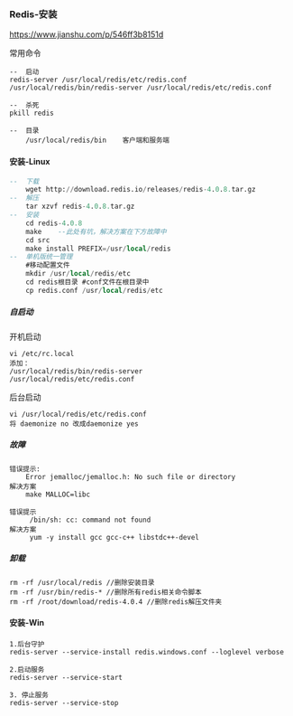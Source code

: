 ### Redis-安装

<https://www.jianshu.com/p/546ff3b8151d>

常用命令

```
--	启动
redis-server /usr/local/redis/etc/redis.conf
/usr/local/redis/bin/redis-server /usr/local/redis/etc/redis.conf 

--	杀死　
pkill redis 

--	目录
	/usr/local/redis/bin	客户端和服务端
```



#### 安装-Linux

```sql
--	下载
	wget http://download.redis.io/releases/redis-4.0.8.tar.gz
--	解压
	tar xzvf redis-4.0.8.tar.gz 
--	安装
    cd redis-4.0.8
    make	--此处有坑，解决方案在下方故障中
    cd src
    make install PREFIX=/usr/local/redis
--  单机版统一管理
    #移动配置文件	
    mkdir /usr/local/redis/etc
    cd redis根目录 #conf文件在根目录中
    cp redis.conf /usr/local/redis/etc

```

##### 自启动

开机启动

```
vi /etc/rc.local 
添加：
/usr/local/redis/bin/redis-server 
/usr/local/redis/etc/redis.conf

```

后台启动

```
vi /usr/local/redis/etc/redis.conf 
将 daemonize no 改成daemonize yes
```



##### 故障

```
错误提示:
	Error jemalloc/jemalloc.h: No such file or directory
解决方案
	make MALLOC=libc

错误提示
	 /bin/sh: cc: command not found
解决方案
	 yum -y install gcc gcc-c++ libstdc++-devel
```

##### 卸载

```
rm -rf /usr/local/redis //删除安装目录
rm -rf /usr/bin/redis-* //删除所有redis相关命令脚本
rm -rf /root/download/redis-4.0.4 //删除redis解压文件夹
```

#### 安装-Win

```
1.后台守护
redis-server --service-install redis.windows.conf --loglevel verbose

2.启动服务
redis-server --service-start

3. 停止服务
redis-server --service-stop  
```

